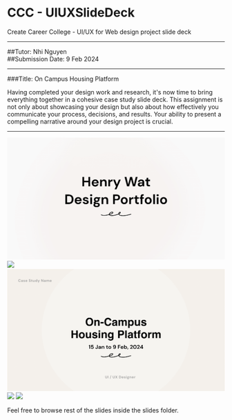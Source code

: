 # CCC - UIUXSlideDeck
Create Career College - UI/UX for Web design project slide deck

---

##Tutor: Nhi Nguyen<br>
##Submission Date: 9 Feb 2024

---

###Title: On Campus Housing Platform

<p>Having completed your design work and research, it's now time to bring everything together in a cohesive case study slide deck. This assignment is not only about showcasing your design but also about how effectively you communicate your process, decisions, and results. Your ability to present a compelling narrative around your design project is crucial.</p>

---
![](/slides/1%20Deck%20Cover%20Page.png)
![](/slides/2%20Introduction.png)
![](/slides/3%20Case%20Study%20Cover.png)
![](/slides/4%20Overview.png)
![](/slides/5%20Discovery.png)

Feel free to browse rest of the slides inside the slides folder.
